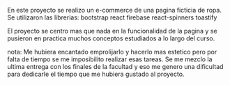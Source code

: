 En este proyecto se realizo un e-commerce de una pagina ficticia de ropa. 
Se utilizaron las librerias: 
                                bootstrap 
                                react 
                                firebase
                                react-spinners
                                toastify
                              

El proyecto se centro mas que nada en la funcionalidad de la pagina y se pusieron en practica muchos conceptos estudiados a lo largo del curso. 











































nota: 
Me hubiera encantado emprolijarlo y hacerlo mas estetico pero por falta de tiempo se me imposibilito realizar esas tareas. 
Se me mezclo la ultima entrega con los finales de la facultad y eso me genero una dificultad para dedicarle el tiempo que me hubiera gustado al proyecto. 
